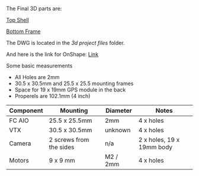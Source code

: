 The Final 3D parts are:

[Top Shell](/3d%20parts/Top%20Shell.stl)

[Bottom Frame](/3d%20parts/Bottom%20Frame.stl)

The DWG is located in the *3d project files* folder.

And here is the link for OnShape: [Link](https://cad.onshape.com/documents/29a5ea5b7ab0b002b2ab2d66/w/dfc60f1223006b31794c7fb2/e/e7f5c2a8a30eddbf3b560972?renderMode=0&uiState=68502b12082a9427eae6aafe)

Some basic measurements
- All Holes are 2mm
- 30.5 x 30.5mm and 25.5 x 25.5 mounting frames
- Space for 19 x 19mm GPS module in the back
- Properels are 102.1mm (4 inch)

| Component | Mounting | Diameter | Notes |
| --------- | ----------- | ----- | ------ |
| FC AIO | 25.5 x 25.5mm | 2mm | 4 x holes |
| VTX | 30.5 x 30.5mm | unknown | 4 x holes|
| Camera | 2 screws from the sides | n/a | 2 x holes, 19 x 19mm body |
| Motors | 9 x 9 mm | M2 / 2mm | 4 x holes |

